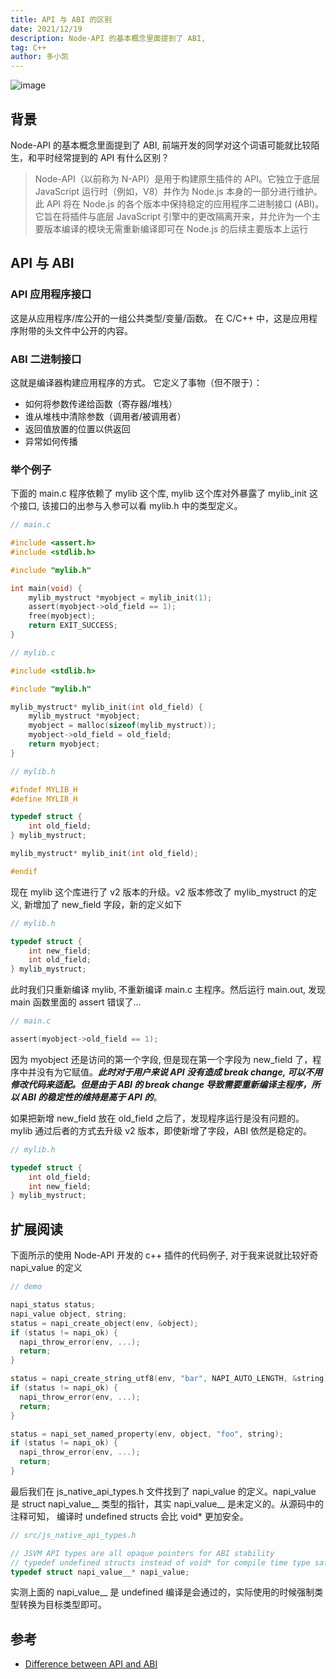 ```yaml
---
title: API 与 ABI 的区别
date: 2021/12/19
description: Node-API 的基本概念里面提到了 ABI, 
tag: C++
author: 多小凯
---
```


![image](https://user-images.githubusercontent.com/23253540/146651072-7da54412-294e-48f1-afd3-0c9385416d5c.png)

## 背景
Node-API 的基本概念里面提到了 ABI, 前端开发的同学对这个词语可能就比较陌生，和平时经常提到的 API 有什么区别？
> Node-API（以前称为 N-API）是用于构建原生插件的 API。它独立于底层 JavaScript 运行时（例如，V8）并作为 Node.js 本身的一部分进行维护。此 API 将在 Node.js 的各个版本中保持稳定的应用程序二进制接口 (ABI)。它旨在将插件与底层 JavaScript 引擎中的更改隔离开来，并允许为一个主要版本编译的模块无需重新编译即可在 Node.js 的后续主要版本上运行

## API 与 ABI
### API 应用程序接口
这是从应用程序/库公开的一组公共类型/变量/函数。 在 C/C++ 中，这是应用程序附带的头文件中公开的内容。

### ABI 二进制接口
这就是编译器构建应用程序的方式。 它定义了事物（但不限于）：
* 如何将参数传递给函数（寄存器/堆栈）
* 谁从堆栈中清除参数（调用者/被调用者）
* 返回值放置的位置以供返回
* 异常如何传播


### 举个例子
下面的 main.c 程序依赖了 mylib 这个库, mylib 这个库对外暴露了 mylib_init 这个接口, 该接口的出参与入参可以看 mylib.h 中的类型定义。
```c
// main.c

#include <assert.h>
#include <stdlib.h>

#include "mylib.h"

int main(void) {
    mylib_mystruct *myobject = mylib_init(1);
    assert(myobject->old_field == 1);
    free(myobject);
    return EXIT_SUCCESS;
}
```

```c
// mylib.c

#include <stdlib.h>

#include "mylib.h"

mylib_mystruct* mylib_init(int old_field) {
    mylib_mystruct *myobject;
    myobject = malloc(sizeof(mylib_mystruct));
    myobject->old_field = old_field;
    return myobject;
}
```

```c
// mylib.h

#ifndef MYLIB_H
#define MYLIB_H

typedef struct {
    int old_field;
} mylib_mystruct;

mylib_mystruct* mylib_init(int old_field);

#endif
```
现在 mylib 这个库进行了 v2 版本的升级。v2 版本修改了 mylib_mystruct 的定义, 新增加了 new_field 字段，新的定义如下
```c
// mylib.h

typedef struct {
    int new_field;
    int old_field;
} mylib_mystruct;
```
此时我们只重新编译 mylib, 不重新编译 main.c 主程序。然后运行 main.out, 发现 main 函数里面的 assert 错误了...
```c
// main.c

assert(myobject->old_field == 1);
```
因为 myobject 还是访问的第一个字段, 但是现在第一个字段为 new_field 了，程序中并没有为它赋值。***此时对于用户来说 API 没有造成 break change, 可以不用修改代码来适配。但是由于 ABI 的 break change 导致需要重新编译主程序，所以 ABI 的稳定性的维持是高于 API 的***。

如果把新增 new_field 放在 old_field 之后了，发现程序运行是没有问题的。mylib 通过后者的方式去升级 v2 版本，即使新增了字段，ABI 依然是稳定的。
```c
// mylib.h

typedef struct {
    int old_field;
    int new_field;
} mylib_mystruct;
```

## 扩展阅读
下面所示的使用 Node-API 开发的 c++ 插件的代码例子, 对于我来说就比较好奇 napi_value 的定义
```c
// demo

napi_status status;
napi_value object, string;
status = napi_create_object(env, &object);
if (status != napi_ok) {
  napi_throw_error(env, ...);
  return;
}

status = napi_create_string_utf8(env, "bar", NAPI_AUTO_LENGTH, &string);
if (status != napi_ok) {
  napi_throw_error(env, ...);
  return;
}

status = napi_set_named_property(env, object, "foo", string);
if (status != napi_ok) {
  napi_throw_error(env, ...);
  return;
}
```
最后我们在 js_native_api_types.h 文件找到了 napi_value 的定义。napi_value 是 struct napi_value__ 类型的指针，其实 napi_value__ 是未定义的。从源码中的注释可知， 编译时 undefined structs 会比 void* 更加安全。

```c
// src/js_native_api_types.h

// JSVM API types are all opaque pointers for ABI stability
// typedef undefined structs instead of void* for compile time type safety
typedef struct napi_value__* napi_value;
```
实测上面的 napi_value__ 是 undefined 编译是会通过的，实际使用的时候强制类型转换为目标类型即可。


## 参考
* [Difference between API and ABI](https://stackoverflow.com/questions/3784389/difference-between-api-and-abi)